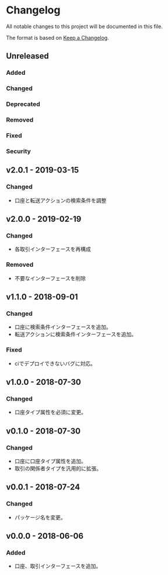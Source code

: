 # Changelog

All notable changes to this project will be documented in this file.

The format is based on [Keep a Changelog](http://keepachangelog.com/).

## Unreleased

### Added

### Changed

### Deprecated

### Removed

### Fixed

### Security

## v2.0.1 - 2019-03-15

### Changed

- 口座と転送アクションの検索条件を調整

## v2.0.0 - 2019-02-19

### Changed

- 各取引インターフェースを再構成

### Removed

- 不要なインターフェースを削除

## v1.1.0 - 2018-09-01

### Changed

- 口座に検索条件インターフェースを追加。
- 転送アクションに検索条件インターフェースを追加。

### Fixed

- ciでデプロイできないバグに対応。

## v1.0.0 - 2018-07-30

### Changed

- 口座タイプ属性を必須に変更。

## v0.1.0 - 2018-07-30

### Changed

- 口座に口座タイプ属性を追加。
- 取引の関係者タイプを汎用的に拡張。

## v0.0.1 - 2018-07-24

### Changed

- パッケージ名を変更。

## v0.0.0 - 2018-06-06

### Added

- 口座、取引インターフェースを追加。
